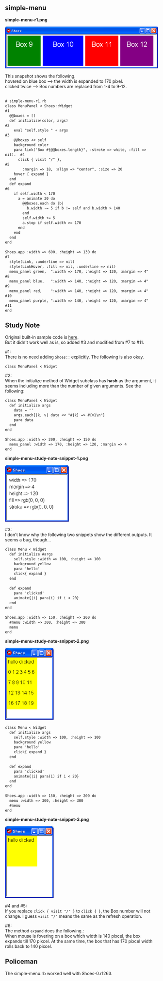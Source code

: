 simple-menu
-----------
**simple-menu-r1.png**

![simple-menu-r1.png](http://github.com/ashbb/shoes_tutorial_html/raw/master/images/simple-menu-r1.png)

This snapshot shows the following. <br>
hovered on blue box --> the width is expanded to 170 pixel. <br>
clicked twice --> Box numbers are replaced from 1-4 to 9-12. <br>
<br>

	# simple-menu-r1.rb
	class MenuPanel < Shoes::Widget                                          #1
	  @@boxes = []
	  def initialize(color, args)                                            #2
	    eval "self.style " + args                                            #3
	    @@boxes << self
	    background color
	    para link("Box #{@@boxes.length}", :stroke => white, :fill => nil).  #4
	      click { visit "/" },                                               #5
	        :margin => 18, :align => "center", :size => 20
	    hover { expand }
	  end
	  def expand                                                             #6
	    if self.width < 170
	      a = animate 30 do
	        @@boxes.each do |b|
	          b.width -= 5 if b != self and b.width > 140
	        end
	        self.width += 5
	        a.stop if self.width >= 170
	      end
	    end
	  end
	end
	
	Shoes.app :width => 600, :height => 130 do                               #7
	  style(Link, :underline => nil)
	  style(LinkHover, :fill => nil, :underline => nil)
	  menu_panel green,  ":width => 170, :height => 120, :margin => 4"       #8
	  menu_panel blue,   ":width => 140, :height => 120, :margin => 4"       #9
	  menu_panel red,    ":width => 140, :height => 120, :margin => 4"       #10
	  menu_panel purple, ":width => 140, :height => 120, :margin => 4"       #11
	end



Study Note
----------
Original built-in sample code is [here](http://github.com/why/shoes/blob/f107ec71ca58ddeaea09d85f1f11197a13f15561/samples/simple-menu.rb). <br>
But it didn't work well as is, so added #3 and modified from #7 to #11.

\#1: <br>
There is no need adding `Shoes::` explicitly. The following is also okay.

	class MenuPanel < Widget

\#2: <br>
When the initialize method of Widget subclass has **hash** as the argument, 
it seems including more than the number of given arguments. See the following:

	class MenuPanel < Widget
	  def initialize args
	    data = ''
	    args.each{|k, v| data << "#{k} => #{v}\n"}
	    para data
	  end
	end
	
	Shoes.app :width => 200, :height => 150 do
	  menu_panel :width => 170, :height => 120, :margin => 4
	end

**simple-menu-study-note-snippet-1.png**

![simple-menu-study-note-snippet-1.png](http://github.com/ashbb/shoes_tutorial_html/raw/master/images/simple-menu-study-note-snippet-1.png)
 

\#3: <br>
I don't know why the following two snippets show the different outputs.
It seems a bug, though...

	class Menu < Widget
	  def initialize #args
	    self.style :width => 100, :height => 100
	    background yellow
	    para 'hello'
	    click{ expand }
	  end
	  
	  def expand
	    para 'clicked'
	    animate{|i| para(i) if i < 20}
	  end
	end
	
	Shoes.app :width => 150, :height => 200 do
	  #menu :width => 300, :height => 300
	  menu
	end

**simple-menu-study-note-snippet-2.png**

![simple-menu-study-note-snippet-2.png](http://github.com/ashbb/shoes_tutorial_html/raw/master/images/simple-menu-study-note-snippet-2.png)

	class Menu < Widget
	  def initialize args
	    self.style :width => 100, :height => 100
	    background yellow
	    para 'hello'
	    click{ expand }
	  end
	  
	  def expand
	    para 'clicked'
	    animate{|i| para(i) if i < 20}
	  end
	end
	
	Shoes.app :width => 150, :height => 200 do
	  menu :width => 300, :height => 300
	  #menu
	end

**simple-menu-study-note-snippet-3.png**

![simple-menu-study-note-snippet-3.png](http://github.com/ashbb/shoes_tutorial_html/raw/master/images/simple-menu-study-note-snippet-3.png)

\#4 and #5: <br>
If you replace `click { visit "/" }` to `click { }`, the Box number will not change. I guess `visit "/"` means the same as the refresh operation.

\#6: <br>
The method `expand` does the following.: <br>
When mouse is fovering on a box which width is 140 pixcel, the box expands till 170 pixcel.
At the same time, the box that has 170 pixcel width rolls back to 140 pixcel.



Policeman
---------

The simple-menu.rb worked well with Shoes-0.r1263.